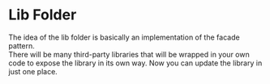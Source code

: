 # Lib Folder

The idea of the lib folder is basically an implementation of the facade
pattern.  
There will be many third-party libraries that will be wrapped in your own code
to expose the library in its own way. Now you can update the library in just one
place.
